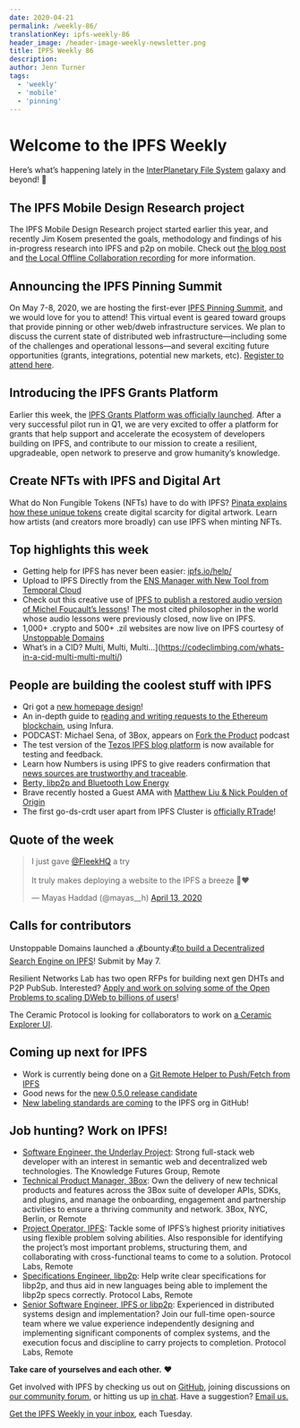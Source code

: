 ```yaml
---
date: 2020-04-21
permalink: /weekly-86/
translationKey: ipfs-weekly-86
header_image: /header-image-weekly-newsletter.png
title: IPFS Weekly 86
description:
author: Jenn Turner
tags:
  - 'weekly'
  - 'mobile'
  - 'pinning'
---
```


# Welcome to the IPFS Weekly

Here’s what’s happening lately in the [InterPlanetary File System](https://ipfs.io/) galaxy and beyond! 🚀

## The IPFS Mobile Design Research project

The IPFS Mobile Design Research project started earlier this year, and recently Jim Kosem presented the goals, methodology and findings of his in-progress research into IPFS and p2p on mobile. Check out [the blog post](https://blog.ipfs.eth.link/2020-04-10-ipfs-mobile-design-research/) and [the Local Offline Collaboration recording](https://youtu.be/Cg92MJY8swc?t=435) for more information.

## Announcing the IPFS Pinning Summit

On May 7-8, 2020, we are hosting the first-ever [IPFS Pinning Summit](https://ipfspinningsummit.com/), and we would love for you to attend! This virtual event is geared toward groups that provide pinning or other web/dweb infrastructure services. We plan to discuss the current state of distributed web infrastructure—including some of the challenges and operational lessons—and several exciting future opportunities (grants, integrations, potential new markets, etc). [Register to attend here](https://www.eventbrite.com/e/ipfs-pinning-summit-registration-102720606098).

## Introducing the IPFS Grants Platform

Earlier this week, the [IPFS Grants Platform was officially launched](https://blog.ipfs.eth.link/2020-04-20-ipfs-grants-platform/). After a very successful pilot run in Q1, we are very excited to offer a platform for grants that help support and accelerate the ecosystem of developers building on IPFS, and contribute to our mission to create a resilient, upgradeable, open network to preserve and grow humanity’s knowledge.

## Create NFTs with IPFS and Digital Art

What do Non Fungible Tokens (NFTs) have to do with IPFS? [Pinata explains how these unique tokens](https://medium.com/pinata/ipfs-nfts-and-persistent-artwork-50a129587a36) create digital scarcity for digital artwork. Learn how artists (and creators more broadly) can use IPFS when minting NFTs.

## Top highlights this week

- Getting help for IPFS has never been easier: [ipfs.io/help/](https://ipfs.io/help/)
- Upload to IPFS Directly from the [ENS Manager with New Tool from Temporal Cloud](https://medium.com/the-ethereum-name-service/upload-to-ipfs-directly-from-the-ens-manager-with-new-tool-ac055db5d2fe)
- Check out this creative use of [IPFS to publish a restored audio version of Michel Foucault’s lessons](https://twitter.com/ploplachatte/status/1251080870410231808)! The most cited philosopher in the world whose audio lessons were previously closed, now live on IPFS.
- 1,000+ .crypto and 500+ .zil websites are now live on IPFS courtesy of [Unstoppable Domains](https://twitter.com/unstoppableweb/status/1250054498908807174)
- What’s in a CID? Multi, Multi, Multi…](https://codeclimbing.com/whats-in-a-cid-multi-multi-multi/)

## People are building the coolest stuff with IPFS

- Qri got a [new homepage design](https://qri.io/)!
- An in-depth guide to [reading and writing requests to the Ethereum blockchain](https://dzone.com/articles/ethereum-rpcs-methods-and-calls), using Infura.
- PODCAST: Michael Sena, of 3Box, appears on [Fork the Product](https://forktheproduct.com/episodes/026-michael-sena-3box/) podcast
- The test version of the [Tezos IPFS blog platform](https://www.connectez.cc/) is now available for testing and feedback.
- Learn how Numbers is using IPFS to give readers confirmation that [news sources are trustworthy and traceable](https://filecoin.io/blog/community-tammy-yang-bofu-chen-numbers/).
- [Berty, libp2p and Bluetooth Low Energy](https://berty.tech/blog/bluetooth-low-energy)
- Brave recently hosted a Guest AMA with [Matthew Liu & Nick Poulden of Origin](https://brave.com/guest-ama-with-origin/)
- The first go-ds-crdt user apart from IPFS Cluster is [officially RTrade](https://github.com/RTradeLtd/s3x/tree/v0.0.7)!

## Quote of the week

<blockquote class="twitter-tweet"><p lang="en" dir="ltr">I just gave <a href="https://twitter.com/FleekHQ?ref_src=twsrc%5Etfw">@FleekHQ</a> a try<br><br>It truly makes deploying a website to the IPFS a breeze 💯❤️</p>&mdash; Mayas Haddad (@mayas__h) <a href="https://twitter.com/mayas__h/status/1249686162647777281?ref_src=twsrc%5Etfw">April 13, 2020</a></blockquote>

## Calls for contributors

Unstoppable Domains launched a 💰bounty💰[to build a Decentralized Search Engine on IPFS](https://gitcoin.co/issue/unstoppabledomains/decentralized-websites/37/4215)! Submit by May 7.

Resilient Networks Lab has two open RFPs for building next gen DHTs and P2P PubSub. Interested? [Apply and work on solving some of the Open Problems to scaling DWeb to billions of users](https://protocollabs.smapply.io/)!

The Ceramic Protocol is looking for collaborators to work on [a Ceramic Explorer UI](https://twitter.com/ceramicnetwork/status/1251885021759246340).

## Coming up next for IPFS

- Work is currently being done on a [Git Remote Helper to Push/Fetch from IPFS](https://github.com/dhappy/git-remote-ipfs)
- Good news for the [new 0.5.0 release candidate](https://twitter.com/Tyke_Riley/status/1251276411828084738)
- [New labeling standards are coming](https://github.com/ipfs/community/blob/master/ISSUE_LABELS.md) to the IPFS org in GitHub!

## Job hunting? Work on IPFS!

- [Software Engineer, the Underlay Project](https://notes.knowledgefutures.org/pub/si1okbw9): Strong full-stack web developer with an interest in semantic web and decentralized web technologies. The Knowledge Futures Group, Remote
- [Technical Product Manager, 3Box](https://jobs.lever.co/3box/6c68f7ec-a4b4-48ab-9d77-6500e36351e7): Own the delivery of new technical products and features across the 3Box suite of developer APIs, SDKs, and plugins, and manage the onboarding, engagement and partnership activities to ensure a thriving community and network. 3Box, NYC, Berlin, or Remote
- [Project Operator, IPFS](https://jobs.lever.co/protocol/135cecff-ecc4-49ca-b516-61b63fd4d9ef): Tackle some of IPFS’s highest priority initiatives using flexible problem solving abilities. Also responsible for identifying the project’s most important problems, structuring them, and collaborating with cross-functional teams to come to a solution. Protocol Labs, Remote
- [Specifications Engineer, libp2p](https://jobs.lever.co/protocol/0ee37e17-5fb3-4b0f-8559-e5fca363e268): Help write clear specifications for libp2p, and thus aid in new languages being able to implement the libp2p specs correctly. Protocol Labs, Remote
- [Senior Software Engineer, IPFS or libp2p](https://jobs.lever.co/protocol/82793e56-124f-484c-bf13-357ef0b45bc6): Experienced in distributed systems design and implementation? Join our full-time open-source team where we value experience independently designing and implementing significant components of complex systems, and the execution focus and discipline to carry projects to completion. Protocol Labs, Remote

**Take care of yourselves and each other.** ❤️

Get involved with IPFS by checking us out on [GitHub](https://github.com/ipfs), joining discussions on [our community forum](https://discuss.ipfs.io/), or hitting us up [in chat](https://riot.im/app/#/room/#ipfs:matrix.org). Have a suggestion? [Email us.](mailto:newsletter@ipfs.io)

[Get the IPFS Weekly in your inbox](https://ipfs.us4.list-manage.com/subscribe?u=25473244c7d18b897f5a1ff6b&id=cad54b2230), each Tuesday.
